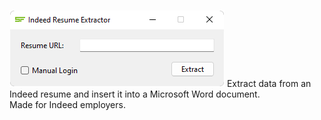 ![Interface Image](/resources/interface.png?raw=true)
Extract data from an Indeed resume and insert it into a Microsoft Word document. <br>
Made for Indeed employers.
